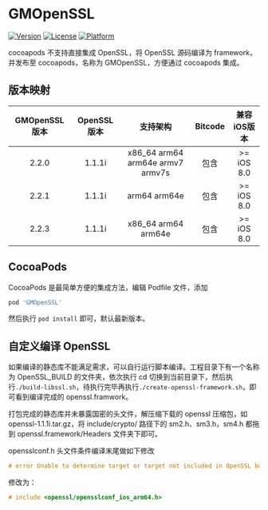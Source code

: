 # GMOpenSSL

[![Version](https://img.shields.io/cocoapods/v/GMOpenSSL.svg?style=flat)](https://cocoapods.org/pods/GMOpenSSL)
[![License](https://img.shields.io/cocoapods/l/GMOpenSSL.svg?style=flat)](https://cocoapods.org/pods/GMOpenSSL)
[![Platform](https://img.shields.io/cocoapods/p/GMOpenSSL.svg?style=flat)](https://cocoapods.org/pods/GMOpenSSL)

cocoapods 不支持直接集成 OpenSSL，将 OpenSSL 源码编译为 framework，并发布至 cocoapods，名称为 GMOpenSSL，方便通过 cocoapods 集成。

## 版本映射

|GMOpenSSL 版本|OpenSSL 版本|支持架构|Bitcode|兼容iOS版本|
|:---:|:---:|:---:|:---:|:---:|
|2.2.0|1.1.1i|x86_64 arm64 arm64e armv7 armv7s|包含|>= iOS 8.0|
|2.2.1|1.1.1i|arm64 arm64e|包含|>= iOS 8.0|
|2.2.3|1.1.1i|x86_64 arm64 arm64e|包含|>= iOS 8.0|

## CocoaPods

CocoaPods 是最简单方便的集成方法，编辑 Podfile 文件，添加

```ruby
pod 'GMOpenSSL'
```

然后执行 `pod install` 即可，默认最新版本。

## 自定义编译 OpenSSL

如果编译的静态库不能满足需求，可以自行运行脚本编译。工程目录下有一个名称为 OpenSSL_BUILD 的文件夹，依次执行 cd 切换到当前目录下，然后执行`./build-libssl.sh`，待执行完毕再执行`./create-openssl-framework.sh`，即可看到编译完成的 openssl.framwork。

打包完成的静态库并未暴露国密的头文件，解压缩下载的 openssl 压缩包，如 openssl-1.1.1i.tar.gz，将 include/crypto/ 路径下的 sm2.h、sm3.h，sm4.h 都拖到 openssl.framework/Headers 文件夹下即可。

opensslconf.h 头文件条件编译末尾做如下修改

```c
# error Unable to determine target or target not included in OpenSSL build
```
修改为：

```c
# include <openssl/opensslconf_ios_arm64.h>
```
